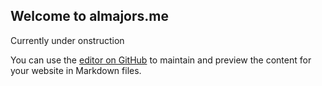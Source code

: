 ## Welcome to almajors.me
Currently under onstruction

You can use the [editor on GitHub](https://github.com/itsphyre/itsphyre.github.io/edit/master/README.md) to maintain and preview the content for your website in Markdown files.


